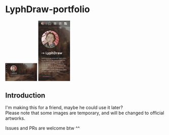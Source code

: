 # LyphDraw-portfolio

<p float="left">
    <img alt="Demo" src="./ignore/Home.png" width="100" />
    <img alt="Demo2" src="./ignore/Home-mobile.png" width="100" />
</p>

## Introduction

I'm making this for a friend, maybe he could use it later?   
Please note that some images are temporary, and will be changed to official artworks.

Issues and PRs are welcome btw ^^
